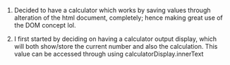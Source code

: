 1. Decided to have a calculator which works by saving values through alteration of the html document, completely;     hence making great use of the DOM concept lol.

2. I first started by deciding on having a calculator output display, which will both show/store the current number and also the calculation. This value can be accessed through using calculatorDisplay.innerText